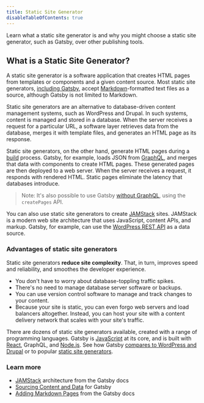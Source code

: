```yaml
---
title: Static Site Generator
disableTableOfContents: true
---
```


Learn what a static site generator is and why you might choose a static site generator, such as Gatsby, over other publishing tools.

## What is a Static Site Generator?

A static site generator is a software application that creates HTML pages from templates or components and a given content source. Most static site generators, [including Gatsby](/docs/adding-markdown-pages/), accept [Markdown](https://daringfireball.net/projects/markdown/)-formatted text files as a source, although Gatsby is not limited to Markdown.

Static site generators are an alternative to database-driven content management systems, such as WordPress and Drupal. In such systems, content is managed and stored in a database. When the server receives a request for a particular URL, a software layer retrieves data from the database, merges it with template files, and generates an HTML page as its response.

Static site generators, on the other hand, generate HTML pages during a [build](/docs/glossary/#build) process. Gatsby, for example, loads JSON from [GraphQL](/docs/glossary/graphql), and merges that data with components to create HTML pages. These generated pages are then deployed to a web server. When the server receives a request, it responds with rendered HTML. Static pages eliminate the latency that databases introduce.

> Note: It's also possible to use Gatsby [without GraphQL](/docs/using-gatsby-without-graphql/), using the `createPages` API.

You can also use static site generators to create [JAMStack](/docs/glossary/#jamstack) sites. JAMStack is a modern web site architecture that uses JavaScript, content APIs, and markup. Gatsby, for example, can use the [WordPress REST API](/docs/sourcing-from-wordpress/) as a data source.

### Advantages of static site generators

Static site generators **reduce site complexity**. That, in turn, improves speed and reliability, and smoothes the developer experience.

- You don't have to worry about database-toppling traffic spikes.
- There's no need to manage database server software or backups.
- You can use version control software to manage and track changes to your content.
- Because your site is static, you can even forgo web servers and load balancers altogether. Instead, you can host your site with a content delivery network that scales with your site's traffic.

There are dozens of static site generators available, created with a range of programming languages. Gatsby is [JavaScript](/docs/glossary/#javascript) at its core, and is built with [React](/docs/glossary/#react), GraphQL, and [Node.js](/docs/glossary/#nodejs). See how Gatsby [compares to WordPress and Drupal](/features/cms/gatsby-vs-wordpress-vs-drupal) or to popular [static site generators](/features/jamstack/).

### Learn more

- [JAMStack](/docs/glossary/#jamstack) architecture from the Gatsby docs
- [Sourcing Content and Data](/docs/content-and-data/) for Gatsby
- [Adding Markdown Pages](/docs/adding-markdown-pages/) from the Gatsby docs
